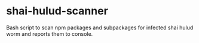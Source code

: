 # shai-hulud-scanner
Bash script to scan npm packages and subpackages for infected shai hulud worm and reports them to console.
